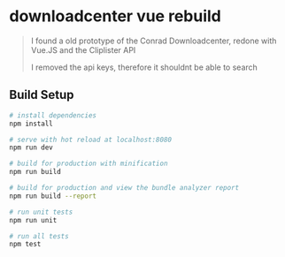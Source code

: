 # downloadcenter vue rebuild

> I found a old prototype of the Conrad Downloadcenter, redone with Vue.JS and the Cliplister API
> 
> I removed the api keys, therefore it shouldnt be able to search

## Build Setup

``` bash
# install dependencies
npm install

# serve with hot reload at localhost:8080
npm run dev

# build for production with minification
npm run build

# build for production and view the bundle analyzer report
npm run build --report

# run unit tests
npm run unit

# run all tests
npm test
```

